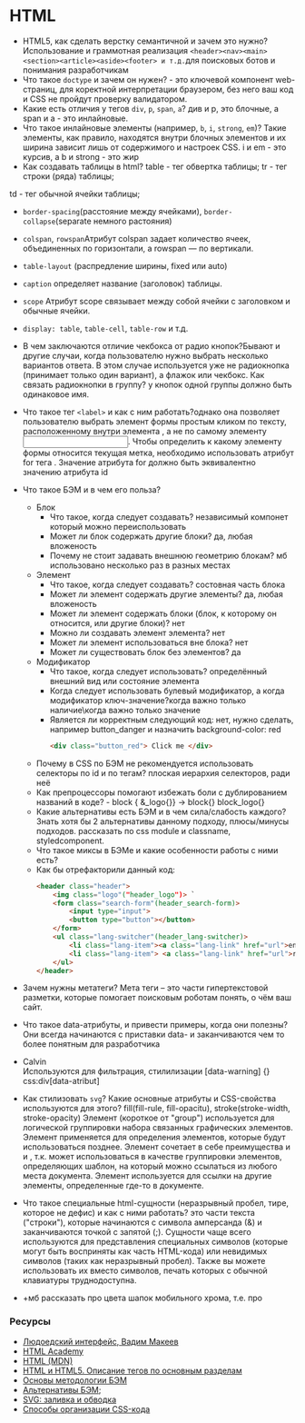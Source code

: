 # HTML

* HTML5, как сделать верстку семантичной и зачем это нужно? Использование и граммотная реализация ```<header><nav><main><section><article><aside><footer> и т.д.```для поисковых ботов и понимания разработчикам
* Что такое `doctype` и зачем он нужен? - это ключевой компонент web-страниц, для коректной интерпретации браузером, без него ваш код и CSS не пройдут проверку валидатором.
* Какие есть отличия у тегов `div`, `p`, `span`, `a`? див и р, это блочные, а span и а - это инлайновые. 
* Что такое инлайновые элементы (например, `b`, `i`, `strong`, `em`)? Такие элементы, как правило, находятся внутри блочных элементов и их ширина зависит лишь от содержимого и настроек CSS. i и em - это курсив, а b и strong - это жир
* Как создавать таблицы в html?
table - тег обвертка таблицы;
tr - тег строки (ряда) таблицы;
 
 td - тег обычной ячейки таблицы;
  * `border-spacing`(расстояние между ячейками), `border-collapse`(separate немного растояния)
  * `colspan`, `rowspan`Атрибут colspan задает количество ячеек, объединенных по горизонтали, а rowspan — по вертикали.
  * `table-layout` (распредление ширины, fixed или auto)
  * `caption` определяет название (заголовок) таблицы.
  * `scope` Атрибут scope связывает между собой ячейки с заголовком и обычные ячейки. 
  * `display: table`, `table-cell`, `table-row` и т.д.
* В чем заключаются отличие чекбокса от радио кнопок?Бывают и другие случаи, когда пользователю нужно выбрать несколько вариантов ответа. В этом случае используется уже не радиокнопка (принимает только один вариант), а флажок или чекбокс. 
Как связать радиокнопки в группу? у кнопок одной группы должно быть одинаковое имя.
* Что такое тег `<label>` и как с ним работать?однако она позволяет пользователю выбрать элемент формы простым кликом по тексту, расположенному внутри элемента <label>, а не по самому элементу <input>. Чтобы определить к какому элементу формы относится текущая метка, необходимо использовать атрибут for тега <label>. Значение атрибута for должно быть эквивалентно значению атрибута id
* Что такое БЭМ и в чем его польза?
  * Блок
    * Что такое, когда следует создавать? независимый компонет который можно переиспользовать
    * Может ли блок содержать другие блоки? да, любая вложеность
    * Почему не стоит задавать внешнюю геометрию блокам? мб использовано несколько раз в разных местах
  * Элемент
    * Что такое, когда следует создавать? состовная часть блока
    * Может ли элемент содержать другие элементы? да, любая вложеность
    * Может ли элемент содержать блоки (блок, к которому он относится, или другие блоки)? нет
    * Можно ли создавать элемент элемента? нет
    * Может ли элемент использоваться вне блока? нет
    * Может ли существовать блок без элементов? да
  * Модификатор
    * Что такое, когда следует использовать? определённый внешний вид или состояние элемента
    * Когда следует использовать булевый модификатор, а когда модификатор ключ-значение?когда важно только наличие\когда важно только значение
    * Является ли корректным следующий код: нет, нужно сделать, например button_danger и назначить background-color: red
        ```html
        <div class="button_red"> Click me </div>
        ```
  * Почему в CSS по БЭМ не рекомендуется использовать селекторы по id и по тегам?  плоская иерархия селекторов, ради неё
  * Как препроцессоры помогают избежать боли с дублированием названий в коде? - block { &_logo{}} -> block{} block_logo{}
  * Какие альтернативы есть БЭМ и в чем сила/слабость каждого? Знать хотя бы 2 альтернативы данному подходу, плюсы/минусы подходов. рассказать по css module и classname, styledcomponent.
  * Что такое миксы в БЭМе и какие особенности работы с ними есть?
  * Как бы отрефакторили данный код:
    ```html
    <header class="header">
        <img class="logo"("header_logo")> `
        <form class="search-form"(header_search-form)>
            <input type="input">
            <button type="button"></button>
        </form>
        <ul class="lang-switcher"(header_lang-switcher)>
            <li class="lang-item"><a class="lang-link" href="url">en</a> </li>
            <li class="lang-item"> <a class="lang-link" href="url">ru</a> </li>
        </ul>
    </header>
    ```
* Зачем нужны метатеги? Мета теги – это части гипертекстовой разметки, которые помогает поисковым роботам понять, о чём ваш сайт.
 
* Что такое data-атрибуты, и привести примеры, когда они полезны?  Они всегда начинаются с приставки data- и заканчиваются чем то более понятным для разработчика <li data-id="1234" data-email="calvin@example.com" data-age="21">Calvin</li> Используются для фильтрация, стилилизации [data-warning] {} css:div[data-atribut]
* Как стилизовать `svg`? Какие основные атрибуты и CSS-свойства используются для этого? fill(fill-rule, fill-opacitu), stroke(stroke-width, stroke-opacity)
Элемент <g> (короткое от "group") используется для логической группировки набора связанных графических элементов.
Элемент <defs> применяется для определения элементов, которые будут использоваться позднее.
Элемент <symbol> сочетает в себе преимущества и <defs> и <g>, т.к. может использоваться в качестве группировки элементов, определяющих шаблон, на который можно ссылаться из любого места документа.
Элемент <use> используется для ссылки на другие элементы, определенные где-то в документе.
* Что такое специальные html-сущности (неразрывный пробел, тире, которое не дефис) и как с ними работать? это части текста ("cтроки"), которые начинаются с символа амперсанда (&) и заканчиваются точкой с запятой (;). Сущности чаще всего используются для представления специальных символов (которые могут быть восприняты как часть HTML-кода) или невидимых символов (таких как неразрывный пробел). Также вы можете использовать их вместо символов, печать которых с обычной клавиатуры труднодоступна. 

* +мб рассказать про цвета шапок мобильного хрома, т.е. про <meta name="theme-color" content=""> 
### Ресурсы

* [Людоедский интерфейс, Вадим Макеев](https://www.youtube.com/watch?v=ssJsjGZE2sc)
* [HTML Academy](https://htmlacademy.ru/)
* [HTML (MDN)](https://developer.mozilla.org/ru/docs/Web/HTML)
* [HTML и HTML5. Описание тегов по основным разделам](https://html5book.ru/html-html5/)
* [Основы методологии БЭМ](https://ru.bem.info/methodology/quick-start/)
* [Альтернативы БЭМ](https://habr.com/ru/post/256109/);
* [SVG: заливка и обводка](http://css.yoksel.ru/svg-fill-and-stroke/)
* [Способы организации CSS-кода](https://habr.com/ru/post/256109/)
